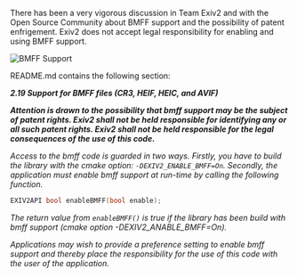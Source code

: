 There has been a very vigorous discussion in Team Exiv2 and with the Open Source Community about BMFF support and the possibility of patent enfrigement.  Exiv2 does not accept legal responsibility for enabling and using BMFF support.

![BMFF Support](https://user-images.githubusercontent.com/529982/131215766-adf04e0e-07a7-4df3-820c-e07b82fe4cf2.jpg)

README.md contains the following section:

_**2.19 Support for BMFF files (CR3, HEIF, HEIC, and AVIF)**_

_**Attention is drawn to the possibility that bmff support may be the subject of patent rights. _Exiv2 shall not be held responsible for identifying any or all such patent rights.  Exiv2 shall not be held responsible for the legal consequences of the use of this code_.**_

_Access to the bmff code is guarded in two ways.  Firstly, you have to build the library with the cmake option: `-DEXIV2_ENABLE_BMFF=On`.  Secondly, the application must enable bmff support at run-time by calling the following function._

```cpp
EXIV2API bool enableBMFF(bool enable);
```

_The return value from `enableBMFF()` is true if the library has been build with bmff support (cmake option -DEXIV2_ANABLE_BMFF=On)._

_Applications may wish to provide a preference setting to enable bmff support and thereby place the responsibility for the use of this code with the user of the application._


